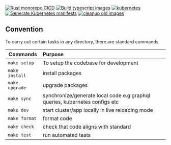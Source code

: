 [![Rust monorepo CICD](https://github.com/Oyelowo/modern-distributed-app-template/actions/workflows/rust.yaml/badge.svg?branch=master)](https://github.com/Oyelowo/modern-distributed-app-template/actions/workflows/rust.yaml)        [![Build typescript images](https://github.com/Oyelowo/modern-distributed-app-template/actions/workflows/typescript.yaml/badge.svg)](https://github.com/Oyelowo/modern-distributed-app-template/actions/workflows/typescript.yaml)          [![kubernetes](https://github.com/Oyelowo/modern-distributed-app-template/actions/workflows/kubernetes.yaml/badge.svg)](https://github.com/Oyelowo/modern-distributed-app-template/actions/workflows/kubernetes.yaml)         [![Generate Kubernetes manifests](https://github.com/Oyelowo/modern-distributed-app-template/actions/workflows/generate-kubernetes-manifests.yaml/badge.svg)](https://github.com/Oyelowo/modern-distributed-app-template/actions/workflows/generate-kubernetes-manifests.yaml)               [![cleanup old images](https://github.com/Oyelowo/modern-distributed-app-template/actions/workflows/delete-old-images.yaml/badge.svg)](https://github.com/Oyelowo/modern-distributed-app-template/actions/workflows/delete-old-images.yaml)



## Convention
To carry out certain tasks in any directory, there are standard commands
 
| Commands   |      Purpose      
|----------|:-------------
| `make setup`    | To setup the codebase for development| 
| `make install`  | install packages   |   
| `make upgrade`  | upgrade packages |    
| `make sync`     | synchronize/generate local code e.g graphql queries, kubernetes configs etc |    
| `make dev`      | start cluster/app locally in live reloading mode |    
| `make format`   | format code |   
| `make check`    | check that code aligns with standard |    
| `make test`     | run automated tests |    

